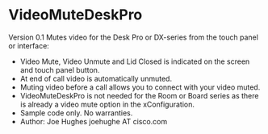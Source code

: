 # VideoMuteDeskPro

Version 0.1 
Mutes video for the Desk Pro or DX-series from the touch panel or interface:  
- Video Mute, Video Unmute and Lid Closed is indicated on the screen and touch panel button. 
- At end of call video is automatically unmuted.   
- Muting video before a call allows you to connect with your video muted. 
- VideoMuteDeskPro is not needed for the Room or Board series as there is already a video mute option in the xConfiguration. 
- Sample code only. No warranties.  
- Author: Joe Hughes joehughe AT cisco.com 
